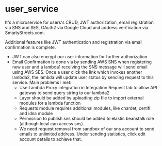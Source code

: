 # user_service
It's a microservice for users's CRUD, JWT authorization, email registration via SNS and SES, 
OAuth2 via Google Cloud and address verification via SmartyStreets.com.



Additional features like JWT authentication and registration via email confirmation is complete.
* JWT can also encrypt our user information for further authorization 
* Email Confirmation is done via by sending AWS SNS when registering new user and
a lambda1 receiving the SNS message will send email using AWS SES. Once a user click
the link which invokes another lambda2, the lambda will update user status by sending 
request to this service. Main problems I met:
  * Use Lambda Proxy integration in Integration Request tab to allow API gateway to send 
    query string to our lambda2
  * Layer should be added by uploading zip file to import external modules for a lambda function
  * Requests module requires additional modules, like chardet, certifi and idna module
  * Permission to publish sns should be added to elastic beanstalk role 
    (although local can access sns).
  * We need request removal from sandbox of our sns account to send emails to unlimited address.
  Under sending statistics, click edit account details to achieve that.
    

